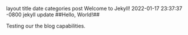 layout	title	date	categories
post
Welcome to Jekyll!
2022-01-17 23:37:37 -0800
jekyll update
##Hello, World!##

Testing our the blog capabilities. 
